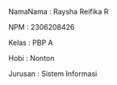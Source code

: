NamaNama : Raysha Reifika R

NPM : 2306208426

Kelas : PBP A

Hobi : Nonton

Jurusan : Sistem Informasi 